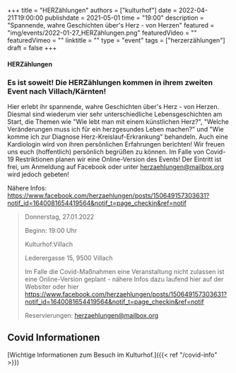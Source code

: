 +++
title = "HERZählungen"
authors = ["kulturhof"]
date = 2022-04-21T19:00:00
publishdate = 2021-05-01
time = "19:00"
description = "Spannende, wahre Geschichten über's Herz - von Herzen"
featured = "img/events/2022-01-27_HERZählungen.png"
featuredVideo = ""
featuredVimeo = ""
linktitle = ""
type = "event"
tags = ["herzerzählungen"]
draft = false
+++

#### HERZählungen

### Es ist soweit! Die HERZählungen kommen in ihrem zweiten Event nach Villach/Kärnten!


Hier erlebt ihr spannende, wahre Geschichten über's Herz - von Herzen.
Diesmal sind wiederum vier sehr unterschiedliche Lebensgeschichten am Start, die Themen wie "Wie lebt man mit einem künstlichen Herz?", "Welche Veränderungen muss ich für ein herzgesundes Leben machen?" und "Wie komme ich zur Diagnose Herz-Kreislauf-Erkrankung" behandeln. Auch eine Kardiologin wird von ihren persönlichen Erfahrungen berichten!
Wir freuen uns euch (hoffentlich) persönlich begrüßen zu können. Im Falle von Covid-19 Restriktionen planen wir eine Online-Version des Events!
Der Eintritt ist frei, um Anmeldung auf Facebook oder unter herzaehlungen@mailbox.org wird jedoch gebeten!


Nähere Infos: https://www.facebook.com/herzaehlungen/posts/150649157303631?notif_id=1640081654419564&notif_t=page_checkin&ref=notif



>Donnerstag, 27.01.2022
>
>Beginn: 19:00 Uhr
>
>Kulturhof:Villach
>
>Lederergasse 15, 9500 Villach
>
>Im Falle die Covid-Maßnahmen eine Veranstaltung nicht zulassen ist eine Online-Version geplant - nähere Infos dazu laufend hier auf der Websiter oder hier https://www.facebook.com/herzaehlungen/posts/150649157303631?notif_id=1640081654419564&notif_t=page_checkin&ref=notif
>
>Reservierungen: herzaehlungen@mailbox.org





## Covid Informationen

[Wichtige Informationen zum Besuch im Kulturhof.]({{< ref "/covid-info" >}})
